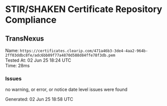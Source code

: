 # STIR/SHAKEN Certificate Repository Compliance

## TransNexus

Name: `https://certificates.clearip.com/471a46b3-3de4-4aa2-964b-2ff03ddbc8fe/adc6bb09f77a4870d588d84ffe78f3db.pem`\
Tested At: 02 Jun 25 18:24 UTC\
Time: 28ms

### Issues

no warning, or error, or notice date level issues were found

Generated: 02 Jun 25 18:58 UTC
